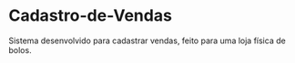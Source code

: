 # Cadastro-de-Vendas
Sistema desenvolvido para cadastrar vendas, feito para uma loja física de bolos.

